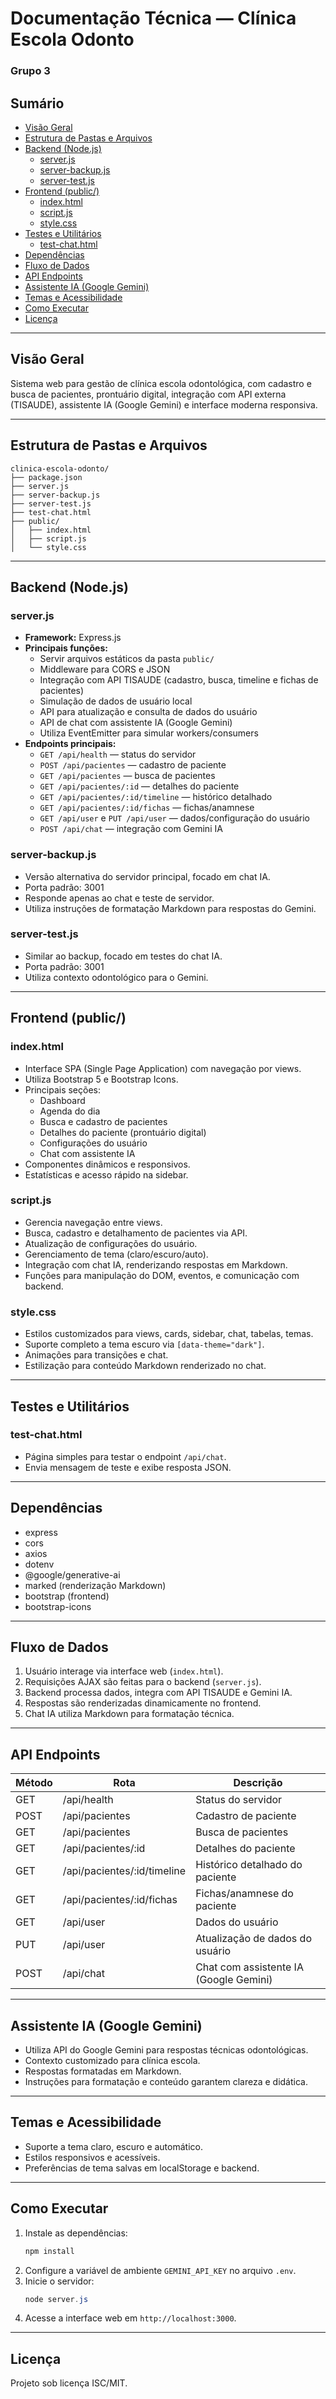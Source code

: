
# Documentação Técnica — Clínica Escola Odonto
### Grupo 3
## Sumário

- [Visão Geral](#visão-geral)
- [Estrutura de Pastas e Arquivos](#estrutura-de-pastas-e-arquivos)
- [Backend (Node.js)](#backend-nodejs)
   - [server.js](#serverjs)
   - [server-backup.js](#server-backupjs)
   - [server-test.js](#server-testjs)
- [Frontend (public/)](#frontend-public)
   - [index.html](#indexhtml)
   - [script.js](#scriptjs)
   - [style.css](#stylecss)
- [Testes e Utilitários](#testes-e-utilitários)
   - [test-chat.html](#test-chathtml)
- [Dependências](#dependências)
- [Fluxo de Dados](#fluxo-de-dados)
- [API Endpoints](#api-endpoints)
- [Assistente IA (Google Gemini)](#assistente-ia-google-gemini)
- [Temas e Acessibilidade](#temas-e-acessibilidade)
- [Como Executar](#como-executar)
- [Licença](#licença)

---

## Visão Geral

Sistema web para gestão de clínica escola odontológica, com cadastro e busca de pacientes, prontuário digital, integração com API externa (TISAUDE), assistente IA (Google Gemini) e interface moderna responsiva.

---

## Estrutura de Pastas e Arquivos

```
clinica-escola-odonto/
├── package.json
├── server.js
├── server-backup.js
├── server-test.js
├── test-chat.html
├── public/
│   ├── index.html
│   ├── script.js
│   └── style.css
```

---

## Backend (Node.js)

### server.js

- **Framework:** Express.js
- **Principais funções:**
   - Servir arquivos estáticos da pasta `public/`
   - Middleware para CORS e JSON
   - Integração com API TISAUDE (cadastro, busca, timeline e fichas de pacientes)
   - Simulação de dados de usuário local
   - API para atualização e consulta de dados do usuário
   - API de chat com assistente IA (Google Gemini)
   - Utiliza EventEmitter para simular workers/consumers
- **Endpoints principais:**
   - `GET /api/health` — status do servidor
   - `POST /api/pacientes` — cadastro de paciente
   - `GET /api/pacientes` — busca de pacientes
   - `GET /api/pacientes/:id` — detalhes do paciente
   - `GET /api/pacientes/:id/timeline` — histórico detalhado
   - `GET /api/pacientes/:id/fichas` — fichas/anamnese
   - `GET /api/user` e `PUT /api/user` — dados/configuração do usuário
   - `POST /api/chat` — integração com Gemini IA

### server-backup.js

- Versão alternativa do servidor principal, focado em chat IA.
- Porta padrão: 3001
- Responde apenas ao chat e teste de servidor.
- Utiliza instruções de formatação Markdown para respostas do Gemini.

### server-test.js

- Similar ao backup, focado em testes do chat IA.
- Porta padrão: 3001
- Utiliza contexto odontológico para o Gemini.

---

## Frontend (public/)

### index.html

- Interface SPA (Single Page Application) com navegação por views.
- Utiliza Bootstrap 5 e Bootstrap Icons.
- Principais seções:
   - Dashboard
   - Agenda do dia
   - Busca e cadastro de pacientes
   - Detalhes do paciente (prontuário digital)
   - Configurações do usuário
   - Chat com assistente IA
- Componentes dinâmicos e responsivos.
- Estatísticas e acesso rápido na sidebar.

### script.js

- Gerencia navegação entre views.
- Busca, cadastro e detalhamento de pacientes via API.
- Atualização de configurações do usuário.
- Gerenciamento de tema (claro/escuro/auto).
- Integração com chat IA, renderizando respostas em Markdown.
- Funções para manipulação do DOM, eventos, e comunicação com backend.

### style.css

- Estilos customizados para views, cards, sidebar, chat, tabelas, temas.
- Suporte completo a tema escuro via `[data-theme="dark"]`.
- Animações para transições e chat.
- Estilização para conteúdo Markdown renderizado no chat.

---

## Testes e Utilitários

### test-chat.html

- Página simples para testar o endpoint `/api/chat`.
- Envia mensagem de teste e exibe resposta JSON.

---

## Dependências

- express
- cors
- axios
- dotenv
- @google/generative-ai
- marked (renderização Markdown)
- bootstrap (frontend)
- bootstrap-icons

---

## Fluxo de Dados

1. Usuário interage via interface web (`index.html`).
2. Requisições AJAX são feitas para o backend (`server.js`).
3. Backend processa dados, integra com API TISAUDE e Gemini IA.
4. Respostas são renderizadas dinamicamente no frontend.
5. Chat IA utiliza Markdown para formatação técnica.

---

## API Endpoints

| Método | Rota                              | Descrição                                 |
|--------|-----------------------------------|-------------------------------------------|
| GET    | /api/health                      | Status do servidor                        |
| POST   | /api/pacientes                   | Cadastro de paciente                      |
| GET    | /api/pacientes                   | Busca de pacientes                        |
| GET    | /api/pacientes/:id               | Detalhes do paciente                      |
| GET    | /api/pacientes/:id/timeline      | Histórico detalhado do paciente           |
| GET    | /api/pacientes/:id/fichas        | Fichas/anamnese do paciente               |
| GET    | /api/user                        | Dados do usuário                          |
| PUT    | /api/user                        | Atualização de dados do usuário           |
| POST   | /api/chat                        | Chat com assistente IA (Google Gemini)    |

---

## Assistente IA (Google Gemini)

- Utiliza API do Google Gemini para respostas técnicas odontológicas.
- Contexto customizado para clínica escola.
- Respostas formatadas em Markdown.
- Instruções para formatação e conteúdo garantem clareza e didática.

---

## Temas e Acessibilidade

- Suporte a tema claro, escuro e automático.
- Estilos responsivos e acessíveis.
- Preferências de tema salvas em localStorage e backend.

---

## Como Executar

1. Instale as dependências:
    ```powershell
    npm install
    ```
2. Configure a variável de ambiente `GEMINI_API_KEY` no arquivo `.env`.
3. Inicie o servidor:
    ```powershell
    node server.js
    ```
4. Acesse a interface web em `http://localhost:3000`.

---

## Licença

Projeto sob licença ISC/MIT.
